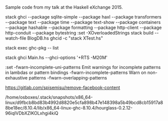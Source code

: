 Sample code from my talk at the Haskell eXchange 2015.

stack ghci --package sqlite-simple --package haxl --package transformers --package text --package time --package text-show --package containers --package hashable --package formatting --package http-client --package http-conduit --package bytestring
:set -XOverloadedStrings
stack build --watch-file BlogDB.hs
 ghcid -c "stack XTest.hs"

stack exec ghc-pkg -- list

 stack ghci Main.hs --ghci-options '+RTS -M20M'

:set
-fwarn-incomplete-uni-patterns 	Emit warnings for incomplete patterns in lambdas or pattern bindings
-fwarn-incomplete-patterns 	Warn on non-exhaustive patterns
-fwarn-overlapping-patterns

https://gitlab.com/spisemisu/remove-facebook-content

 /home/osboxes/.stack/snapshots/x86_64-linux/d9fbcb8bd83b4992d8820e5cfa898b47e148398a5b49bcd8cb15917a88be18ec/8.10.4/lib/x86_64-linux-ghc-8.10.4/hourglass-0.2.12-96iqIVDbXZlKOLxhgi4kiQ

